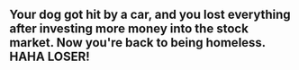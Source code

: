 ## Your dog got hit by a car, and you lost everything after investing more money into the stock market. Now you're back to being homeless. HAHA LOSER!

